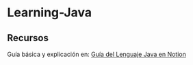 # Learning-Java
## Recursos

Guía básica y explicación en:
 [Guía del Lenguaje Java en Notion](https://www.notion.so/Lenguaje-Java-1a1ddcc52654808ca18dc0652c31bca1?pvs=4)
